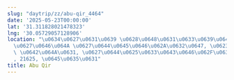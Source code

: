 ```yaml
---
slug: "daytrip/zz/abu-qir_4464"
date: '2025-05-23T00:00:00'
lat: '31.311828021478323'
lng: '30.05729057128906'
location: "\u0634\u0627\u0631\u0639 \u0628\u0648\u0631\u0633\u0639\u064A\u062F, \u062B\
  \u0627\u0646\u064A \u0627\u0644\u0645\u0646\u062A\u0632\u0647, \u0623\u0628\u0648\
  \ \u0642\u064A\u0631, \u0627\u0644\u0625\u0633\u0643\u0646\u062F\u0631\u064A\u0629\
  , 21625, \u0645\u0635\u0631"
title: Abu Qir
---
```



